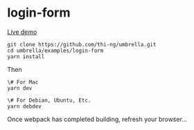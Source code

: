 # login-form

[Live demo](http://demo.thi.ng/umbrella/login-form/)

```
git clone https://github.com/thi-ng/umbrella.git
cd umbrella/examples/login-form
yarn install
```

Then

```
\# For Mac
yarn dev
```

```
\# For Debian, Ubuntu, Etc.
yarn debdev
```

Once webpack has completed building, refresh your browser...
